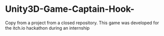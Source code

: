 # Unity3D-Game-Captain-Hook-
Copy from a project from a closed repository. This game was developed for the itch.io hackathon during an internship
